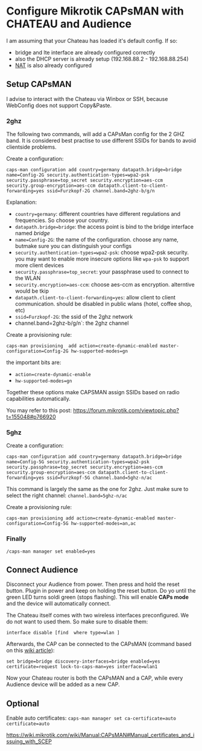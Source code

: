 # Configure Mikrotik CAPsMAN with CHATEAU and Audience

I am assuming that your Chateau has loaded it's default config. If so:

* bridge and lte interface are already configured correctly
* also the DHCP server is already setup (192.168.88.2 - 192.168.88.254)
* [NAT](NAT.md) is also already configured


## Setup CAPsMAN

I advise to interact with the Chateau via Winbox or SSH, because WebConfig does not support Copy&Paste.

### 2ghz

The following two commands, will add a CAPsMan config for the 2 GHZ band. It is considered best practise to use different SSIDs for bands to avoid clientside problems.

Create a configuration:

`caps-man configuration add country=germany datapath.bridge=bridge name=Config-2G security.authentication-types=wpa2-psk security.passphrase=top_secret security.encryption=aes-ccm security.group-encryption=aes-ccm datapath.client-to-client-forwarding=yes ssid=Furzkopf-2G channel.band=2ghz-b/g/n`

Explanation:

- `country=germany`: different countries have different regulations and frequencies. So choose your country.
- `datapath.bridge=bridge`: the access point is bind to the bridge interface named *bridge*
- `name=Config-2G`: the name of the configuration. choose any name, butmake sure you can distinguish your configs
- `security.authentication-types=wpa2-psk`:  choose wpa2-psk security. you may want to enable more insecure options like `wpa-psk` to support more client devices
- `security.passphrase=top_secret`: your passphrase used to connect to the WLAN
- `security.encryption=aes-ccm`: choose aes-ccm as encryption. alterntive would be tkip
- `datapath.client-to-client-forwarding=yes`: allow client to client communication. should be disabled in public wlans (hotel, coffee shop, etc)
- `ssid=Furzkopf-2G`: the ssid of the 2ghz network
- channel.band=2ghz-b/g/n`: the 2ghz channel

Create a provisioning rule:

`caps-man provisioning  add action=create-dynamic-enabled master-configuration=Config-2G hw-supported-modes=gn`

the important bits are:

- `action=create-dynamic-enable`
- `hw-supported-modes=gn`

Together these options make CAPSMAN assign SSIDs based on radio capabilities automatically.

You may refer to this post: https://forum.mikrotik.com/viewtopic.php?t=155048#p766920

### 5ghz

Create a configuration:

`caps-man configuration add country=germany datapath.bridge=bridge name=Config-5G security.authentication-types=wpa2-psk security.passphrase=top_secret security.encryption=aes-ccm security.group-encryption=aes-ccm datapath.client-to-client-forwarding=yes ssid=Furzkopf-5G channel.band=5ghz-n/ac`

This command is largely the same as the one for 2ghz. Just make sure to select the right channel: `channel.band=5ghz-n/ac`

Create a provisioning rule:

`caps-man provisioning add action=create-dynamic-enabled master-configuration=Config-5G hw-supported-modes=an,ac`


### Finally

 `/caps-man manager set enabled=yes`


## Connect Audience

Disconnect your Audience from power. Then press and hold the reset button. Plugin in power and keep on holding the reset button. Do yo until the green LED turns soldi green (stops flashing). This will enable 
**CAPs mode** and the device will automatically connect.

The Chateau itself comes with two wireless interfaces preconfigured. We do not want to used them. So make sure to disable them:

`interface disable [find  where type=wlan ]`

Afterwards, the CAP can be connected to the CAPsMAN (command based on this [wiki article](https://wiki.mikrotik.com/wiki/Manual:Simple_CAPsMAN_setup)):

`set bridge=bridge discovery-interfaces=bridge enabled=yes certificate=request lock-to-caps-man=yes interface=wlan1`

Now your Chateau router is both the CAPsMAN and a CAP, while every Audience device will be added as a new CAP.

## Optional

Enable auto certificates: `caps-man manager set ca-certificate=auto certificate=auto`

https://wiki.mikrotik.com/wiki/Manual:CAPsMAN#Manual_certificates_and_issuing_with_SCEP